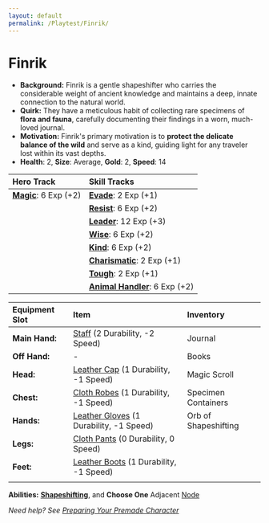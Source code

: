 ```yaml
---
layout: default
permalink: /Playtest/Finrik/
---
```

# Finrik

- **Background:** Finrik is a gentle shapeshifter who carries the considerable weight of ancient knowledge and maintains a deep, innate connection to the natural world.
- **Quirk:** They have a meticulous habit of collecting rare specimens of **flora and fauna**, carefully documenting their findings in a worn, much-loved journal.
- **Motivation:** Finrik's primary motivation is to **protect the delicate balance of the wild** and serve as a kind, guiding light for any traveler lost within its vast depths.
- **Health**: 2, **Size**: Average, **Gold**: 2, **Speed**: 14

| **Hero Track**                                                                | **Skill Tracks**                                                                                        |
| :---------------------------------------------------------------------------- | :------------------------------------------------------------------------------------------------------ |
| **[Magic]({{site.baseurl}}/PlayerResources/Skills/Magic/#Magic)**: 6 Exp (+2) | **[Evade]({{site.baseurl}}/PlayerResources/Skills/Evade/#Evade)**: 2 Exp (+1)                           |
|                                                                               | **[Resist]({{site.baseurl}}/PlayerResources/Skills/Resist/#Resist)**: 6 Exp (+2)                        |
|                                                                               | **[Leader]({{site.baseurl}}/PlayerResources/Skills/Leader/#Leader)**: 12 Exp (+3)                       |
|                                                                               | **[Wise]({{site.baseurl}}/PlayerResources/Skills/Wise/#Wise)**: 6 Exp (+2)                              |
|                                                                               | **[Kind]({{site.baseurl}}/PlayerResources/Skills/Kind/#Kind)**: 6 Exp (+2)                              |
|                                                                               | **[Charismatic]({{site.baseurl}}/PlayerResources/Skills/Charismatic/#Charismatic)**: 2 Exp (+1)         |
|                                                                               | **[Tough]({{site.baseurl}}/PlayerResources/Skills/Tough/#Tough)**: 2 Exp (+1)                           |
|                                                                               | **[Animal Handler]({{site.baseurl}}/PlayerResources/Skills/AnimalHandler/#Animal-Handler)**: 6 Exp (+2) |

| **Equipment Slot** | **Item**                                                                                                   | **Inventory**        |
| :----------------- | :--------------------------------------------------------------------------------------------------------- | :------------------- |
| **Main Hand:**     | [Staff]({{site.baseurl}}/PlayerResources/Equipment/Weapons/Staff/) (2 Durability, -2 Speed)                | Journal              |
| **Off Hand:**      | -                                                                                                          | Books                |
| **Head:**          | [Leather Cap]({{site.baseurl}}/PlayerResources/Equipment/Armor/LeatherCap/) (1 Durability, -1 Speed)       | Magic Scroll         |
| **Chest:**         | [Cloth Robes]({{site.baseurl}}/PlayerResources/Equipment/Armor/ClothRobes/) (1 Durability, -1 Speed)       | Specimen Containers  |
| **Hands:**         | [Leather Gloves]({{site.baseurl}}/PlayerResources/Equipment/Armor/LeatherGloves/) (1 Durability, -1 Speed) | Orb of Shapeshifting |
| **Legs:**          | [Cloth Pants]({{site.baseurl}}/PlayerResources/Equipment/Armor/ClothPants/) (0 Durability, 0 Speed)        |                      |
| **Feet:**          | [Leather Boots]({{site.baseurl}}/PlayerResources/Equipment/Armor/LeatherBoots/) (1 Durability, -1 Speed)   |                      |
|                    |                                                                                                            |                      |

**Abilities:** **[Shapeshifting]({{site.baseurl}}/PlayerResources/Abilities/Shapeshifting/#Shapeshifting)**, and **Choose One** Adjacent [Node](https://raw.githubusercontent.com/SmashXanadu/Expeditions/refs/heads/main/images/HeroGridSheet.png)

*Need help? See [Preparing Your Premade Character]({{site.baseurl}}/Playtest/Prepare/)*